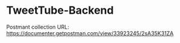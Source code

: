 # TweetTube-Backend

Postmant collection URL: https://documenter.getpostman.com/view/33923245/2sA35K31ZA
